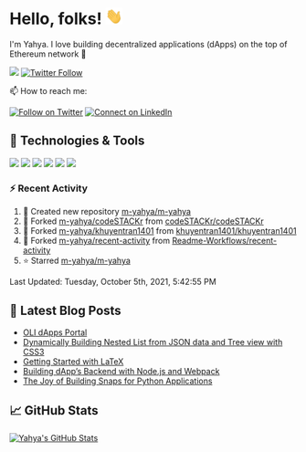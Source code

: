 # Hello, folks! <img src="img/wave.gif" width="30px">

I'm Yahya. I love building decentralized applications (dApps) on the top of Ethereum network :raised_hands:

![](https://komarev.com/ghpvc/?username=m-yahya&label=PROFILE+VIEWS&style=flat-square) [![Twitter Follow](https://img.shields.io/twitter/follow/yahya_gis?color=1DA1F2&logo=twitter&style=for-the-badge)](https://twitter.com/intent/follow?original_referer=https%3A%2F%2Fgithub.com%2Fyahya_gis&screen_name=yahya_gis)


📫 How to reach me:

[![Follow on Twitter](https://img.shields.io/badge/--twitter?label=Twitter&logo=Twitter&style=social)](https://twitter.com/intent/user?screen_name=yahya_gis) [![Connect on LinkedIn](https://img.shields.io/badge/--linkedin?label=LinkedIn&logo=LinkedIn&style=social)](https://www.linkedin.com/in/m-yahya)


<!--
**m-yahya/m-yahya** is a ✨ _special_ ✨ repository because its `README.md` (this file) appears on your GitHub profile.

Here are some ideas to get you started:

- 🔭 I’m currently working on ...
- 🌱 I’m currently learning ...
- 👯 I’m looking to collaborate on ...
- 🤔 I’m looking for help with ...
- 💬 Ask me about ...
- 📫 How to reach me: ...
- 😄 Pronouns: ...
- ⚡ Fun fact: ...
-->

## 🔧 Technologies & Tools

![](https://img.shields.io/badge/OS-Linux-informational?style=flat&logo=linux&logoColor=white&color=2bbc8a)
![](https://img.shields.io/badge/Editor-IntelliJ_IDEA-informational?style=flat&logo=intellij-idea&logoColor=white&color=2bbc8a)
![](https://img.shields.io/badge/Code-Python-informational?style=flat&logo=python&logoColor=white&color=2bbc8a)
![](https://img.shields.io/badge/Code-JavaScript-informational?style=flat&logo=javascript&logoColor=white&color=2bbc8a)
![](https://img.shields.io/badge/Code-Vue-informational?style=flat&logo=vue.js&logoColor=white&color=2bbc8a)
![](https://img.shields.io/badge/Shell-Bash-informational?style=flat&logo=gnu-bash&logoColor=white&color=2bbc8a)


### :zap: Recent Activity

<!--RECENT_ACTIVITY:start-->
1. 📔 Created new repository [m-yahya/m-yahya](https://github.com/m-yahya/m-yahya)
2. 🔱 Forked [m-yahya/codeSTACKr](https://github.com/m-yahya/codeSTACKr) from [codeSTACKr/codeSTACKr](https://github.com/codeSTACKr/codeSTACKr)
3. 🔱 Forked [m-yahya/khuyentran1401](https://github.com/m-yahya/khuyentran1401) from [khuyentran1401/khuyentran1401](https://github.com/khuyentran1401/khuyentran1401)
4. 🔱 Forked [m-yahya/recent-activity](https://github.com/m-yahya/recent-activity) from [Readme-Workflows/recent-activity](https://github.com/Readme-Workflows/recent-activity)
5. ⭐ Starred [m-yahya/m-yahya](https://github.com/m-yahya/m-yahya)
<!--RECENT_ACTIVITY:end-->

<!--RECENT_ACTIVITY:last_update-->
Last Updated: Tuesday, October 5th, 2021, 5:42:55 PM
<!--RECENT_ACTIVITY:last_update_end-->


## 📕 Latest Blog Posts

<!-- BLOG-POST-LIST:START -->
- [OLI dApps Portal](https://medium.com/oli-systems/oli-dapps-portal-5bff38dc127b?source=rss-2e0293066814------2)
- [Dynamically Building Nested List from JSON data and Tree view with CSS3](https://medium.com/oli-systems/dynamically-building-nested-list-from-json-data-and-tree-view-with-css3-2ee75b471744?source=rss-2e0293066814------2)
- [Getting Started with LaTeX](https://levelup.gitconnected.com/getting-started-with-latex-d818c90585f?source=rss-2e0293066814------2)
- [Building dApp’s Backend with Node.js and Webpack](https://medium.com/oli-systems/building-dapps-backend-with-node-js-and-webpack-311cda224da5?source=rss-2e0293066814------2)
- [The Joy of Building Snaps for Python Applications](https://medium.com/oli-systems/the-joy-of-building-snaps-for-python-applications-4fa35c36b1a3?source=rss-2e0293066814------2)
<!-- BLOG-POST-LIST:END -->


## &#x1f4c8; GitHub Stats

<a href="https://github.com/m-yahya/m-yahya">
  <img align="center" src="https://github-readme-stats.vercel.app/api?username=m-yahya&show_icons=true&line_height=27&count_private=true&title_color=ffffff&text_color=c9cacc&icon_color=2bbc8a&bg_color=1d1f21" alt="Yahya's GitHub Stats" />
</a>
